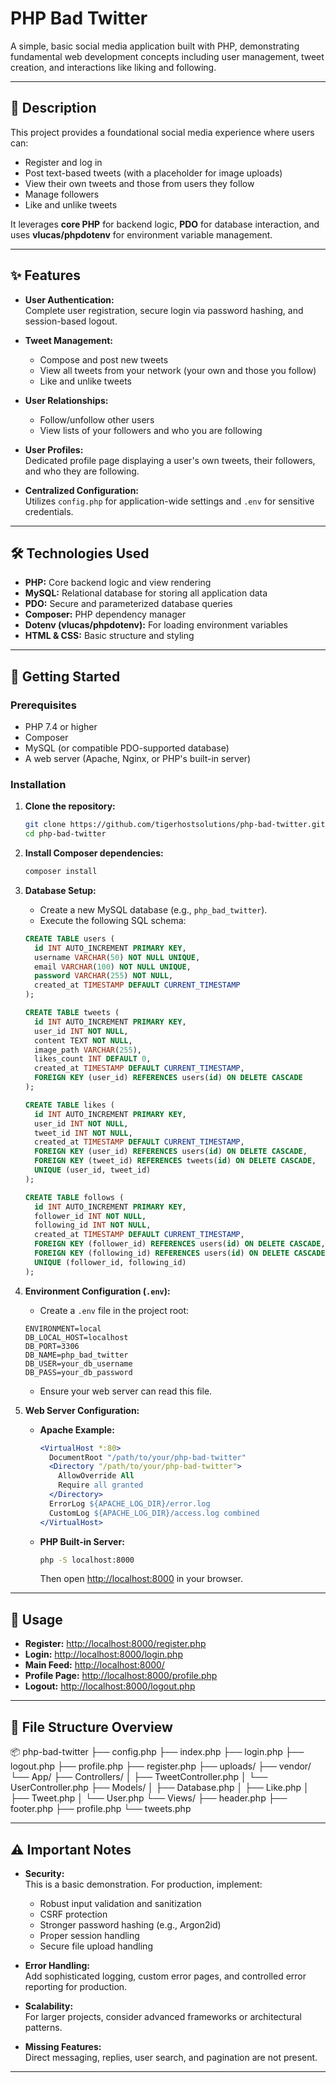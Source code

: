 # PHP Bad Twitter

A simple, basic social media application built with PHP, demonstrating fundamental web development concepts including user management, tweet creation, and interactions like liking and following.

---

## 📝 Description

This project provides a foundational social media experience where users can:

- Register and log in
- Post text-based tweets (with a placeholder for image uploads)
- View their own tweets and those from users they follow
- Manage followers
- Like and unlike tweets

It leverages **core PHP** for backend logic, **PDO** for database interaction, and uses **vlucas/phpdotenv** for environment variable management.

---

## ✨ Features

- **User Authentication:**  
  Complete user registration, secure login via password hashing, and session-based logout.

- **Tweet Management:**  
  - Compose and post new tweets  
  - View all tweets from your network (your own and those you follow)  
  - Like and unlike tweets

- **User Relationships:**  
  - Follow/unfollow other users  
  - View lists of your followers and who you are following

- **User Profiles:**  
  Dedicated profile page displaying a user's own tweets, their followers, and who they are following.

- **Centralized Configuration:**  
  Utilizes `config.php` for application-wide settings and `.env` for sensitive credentials.

---

## 🛠️ Technologies Used

- **PHP:** Core backend logic and view rendering
- **MySQL:** Relational database for storing all application data
- **PDO:** Secure and parameterized database queries
- **Composer:** PHP dependency manager
- **Dotenv (vlucas/phpdotenv):** For loading environment variables
- **HTML & CSS:** Basic structure and styling

---

## 🚀 Getting Started

### Prerequisites

- PHP 7.4 or higher
- Composer
- MySQL (or compatible PDO-supported database)
- A web server (Apache, Nginx, or PHP's built-in server)

### Installation

1. **Clone the repository:**
    ```sh
    git clone https://github.com/tigerhostsolutions/php-bad-twitter.git
    cd php-bad-twitter
    ```

2. **Install Composer dependencies:**
    ```sh
    composer install
    ```

3. **Database Setup:**
    - Create a new MySQL database (e.g., `php_bad_twitter`).
    - Execute the following SQL schema:
    ```sql
    CREATE TABLE users (
      id INT AUTO_INCREMENT PRIMARY KEY,
      username VARCHAR(50) NOT NULL UNIQUE,
      email VARCHAR(100) NOT NULL UNIQUE,
      password VARCHAR(255) NOT NULL,
      created_at TIMESTAMP DEFAULT CURRENT_TIMESTAMP
    );

    CREATE TABLE tweets (
      id INT AUTO_INCREMENT PRIMARY KEY,
      user_id INT NOT NULL,
      content TEXT NOT NULL,
      image_path VARCHAR(255),
      likes_count INT DEFAULT 0,
      created_at TIMESTAMP DEFAULT CURRENT_TIMESTAMP,
      FOREIGN KEY (user_id) REFERENCES users(id) ON DELETE CASCADE
    );

    CREATE TABLE likes (
      id INT AUTO_INCREMENT PRIMARY KEY,
      user_id INT NOT NULL,
      tweet_id INT NOT NULL,
      created_at TIMESTAMP DEFAULT CURRENT_TIMESTAMP,
      FOREIGN KEY (user_id) REFERENCES users(id) ON DELETE CASCADE,
      FOREIGN KEY (tweet_id) REFERENCES tweets(id) ON DELETE CASCADE,
      UNIQUE (user_id, tweet_id)
    );

    CREATE TABLE follows (
      id INT AUTO_INCREMENT PRIMARY KEY,
      follower_id INT NOT NULL,
      following_id INT NOT NULL,
      created_at TIMESTAMP DEFAULT CURRENT_TIMESTAMP,
      FOREIGN KEY (follower_id) REFERENCES users(id) ON DELETE CASCADE,
      FOREIGN KEY (following_id) REFERENCES users(id) ON DELETE CASCADE,
      UNIQUE (follower_id, following_id)
    );
    ```

4. **Environment Configuration (`.env`):**
    - Create a `.env` file in the project root:
    ```
    ENVIRONMENT=local
    DB_LOCAL_HOST=localhost
    DB_PORT=3306
    DB_NAME=php_bad_twitter
    DB_USER=your_db_username
    DB_PASS=your_db_password
    ```
    - Ensure your web server can read this file.

5. **Web Server Configuration:**
    - **Apache Example:**
      ```apache
      <VirtualHost *:80>
        DocumentRoot "/path/to/your/php-bad-twitter"
        <Directory "/path/to/your/php-bad-twitter">
          AllowOverride All
          Require all granted
        </Directory>
        ErrorLog ${APACHE_LOG_DIR}/error.log
        CustomLog ${APACHE_LOG_DIR}/access.log combined
      </VirtualHost>
      ```
    - **PHP Built-in Server:**
      ```sh
      php -S localhost:8000
      ```
      Then open [http://localhost:8000](http://localhost:8000) in your browser.

---

## 🏃 Usage

- **Register:** [http://localhost:8000/register.php](http://localhost:8000/register.php)
- **Login:** [http://localhost:8000/login.php](http://localhost:8000/login.php)
- **Main Feed:** [http://localhost:8000/](http://localhost:8000/)
- **Profile Page:** [http://localhost:8000/profile.php](http://localhost:8000/profile.php)
- **Logout:** [http://localhost:8000/logout.php](http://localhost:8000/logout.php)

---

## 📁 File Structure Overview
📦 php-bad-twitter ├── config.php ├── index.php ├── login.php ├── logout.php ├── profile.php ├── register.php ├── uploads/ ├── vendor/ └── App/ ├── Controllers/ │ ├── TweetController.php │ └── UserController.php ├── Models/ │ ├── Database.php │ ├── Like.php │ ├── Tweet.php │ └── User.php └── Views/ ├── header.php ├── footer.php ├── profile.php └── tweets.php

---

## ⚠️ Important Notes

- **Security:**  
  This is a basic demonstration. For production, implement:
  - Robust input validation and sanitization
  - CSRF protection
  - Stronger password hashing (e.g., Argon2id)
  - Proper session handling
  - Secure file upload handling

- **Error Handling:**  
  Add sophisticated logging, custom error pages, and controlled error reporting for production.

- **Scalability:**  
  For larger projects, consider advanced frameworks or architectural patterns.

- **Missing Features:**  
  Direct messaging, replies, user search, and pagination are not present.

---